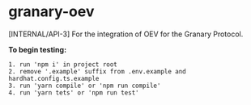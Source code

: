 # granary-oev
[INTERNAL/API-3] For the integration of OEV for the Granary Protocol.

**To begin testing:**
```
1. run 'npm i' in project root
2. remove '.example' suffix from .env.example and hardhat.config.ts.example
3. run 'yarn compile' or 'npm run compile'
4. run 'yarn tets' or 'npm run test'
```
